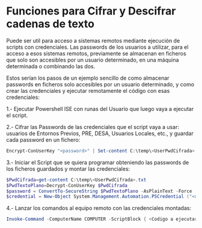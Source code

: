 # Funciones para Cifrar y Descifrar cadenas de texto

Puede ser util para acceso a sistemas remotos mediante ejecución de scripts con credenciales.  Las passwords de los usuarios a utilizar, para el acceso a esos sistemas remotos, previamente se almacenan en ficheros que solo son accesibles por un usuario determinado, en una máquina determinada o combinando las dos.  

Estos serían los pasos de un ejemplo sencillo de como almacenar passwords en ficheros solo accesibles por un usuario determinado, y como crear las credenciales y ejecutar remotamente el código con esas credenciales:

1.- Ejecutar Powershell ISE con runas del Usuario que luego vaya a ejecutar el script.

2.- Cifrar las Passwords de las credenciales que el script vaya a usar: usuarios de Entornos Previos, PRE, DESA, Usuarios Locales, etc., y guardar cada password en un fichero:

```powershell
Encrypt-ConUserKey "<password>" | Set-content C:\temp\<UserPwdCifrada>.txt
```  

3.- Iniciar el Script que se quiera programar obteniendo las passwords de los ficheros guardados y montar las credenciales:

```powershell  
$PwdCifrada=get-content C:\temp\<UserPwdCifrada>.txt
$PwdTextoPlano=Decrypt-ConUserKey $PwdCifrada
$password = ConvertTo-SecureString $PwdTextoPlano -AsPlainText -Force
$credential = New-Object System.Management.Automation.PSCredential ("<username>", $password)
``` 
4.- Lanzar los comandos al equipo remoto con las credenciales montadas:

```powershell  
Invoke-Command -ComputerName COMPUTER -ScriptBlock { <Codigo a ejecutar en equipo remoto> } -Credential $credential
``` 

